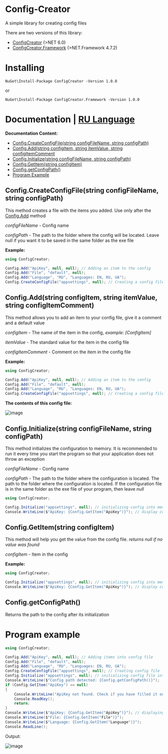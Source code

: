 # Config-Creator
A simple library for creating config files

There are two versions of this library:

* [ConfigCreator](https://www.nuget.org/packages/ConfigCreator) (>NET 6.0)
* [ConfigCreator.Framework](https://www.nuget.org/packages/ConfigCreator.Framework) (>NET.Framework 4.7.2)

# Installing
```
NuGet\Install-Package ConfigCreator -Version 1.0.0
```
or
```
NuGet\Install-Package ConfigCreator.Framework -Version 1.0.0
```

# Documentation | [RU Language](https://github.com/FanyaOff/Config-Creator/blob/main/README-RU.MD)
**Documentation Content:**
* [Config.CreateConfigFile(string configFileName, string configPath)](https://github.com/FanyaOff/Config-Creator#configcreateconfigfilestring-configfilename-string-configpath)
* [Config.Add(string configItem, string itemValue, string configItemComment](https://github.com/FanyaOff/Config-Creator#configaddstring-configitem-string-itemvalue-string-configitemcomment)
* [Config.Initialize(string configFileName, string configPath)](https://github.com/FanyaOff/Config-Creator#configinitializestring-configfilename-string-configpath)
* [Config.GetItem(string configItem)](https://github.com/FanyaOff/Config-Creator#configgetitemstring-configitem)
* [Config.getConfigPath()](https://github.com/FanyaOff/Config-Creator#configgetconfigpath)
* [Program Example](https://github.com/FanyaOff/Config-Creator#program-example)

## **Config.CreateConfigFile(string configFileName, string configPath)**

This method creates a file with the items you added. Use only after the [Config.Add](https://github.com/FanyaOff/Config-Creator/blob/main/README.md#configaddstring-configitem-string-itemvalue-string-configitemcomment) method

_configFileName_ - Config name

_configPath_ - The path to the folder where the config will be located. Leave null if you want it to be saved in the same folder as the exe file

**Example:**
```csharp
using ConfigCreator;

Config.Add("ApiKey", null, null); // Adding an item to the config
Config.Add("File", "default", null);
Config.Add("Language", "RU", "Languages: EN, RU, UA");
Config.CreateConfigFile("appsettings", null); // Creating a config file
```

## **Config.Add(string configItem, string itemValue, string configItemComment)**

This method allows you to add an item to your config file, give it a comment and a default value

_configItem_ - The name of the item in the config, _example: [ConfigItem]_

_itemValue_ - The standard value for the item in the config file

_configItemComment_ - Comment on the item in the config file

**Example:**
```csharp
using ConfigCreator;

Config.Add("ApiKey", null, null); // Adding an item to the config
Config.Add("File", "default", null);
Config.Add("Language", "RU", "Languages: EN, RU, UA");
Config.CreateConfigFile("appsettings", null); // Creating a config file
```
**The contents of this config file:**

![image](https://user-images.githubusercontent.com/73064979/206867732-bed65030-4a6a-4c86-b3f1-a21e1b5a8a4e.png)

## **Config.Initialize(string configFileName, string configPath)**

This method initializes the configuration to memory. It is recommended to run it every time you start the program so that your application does not throw an exception

_configFileName_ - Config name

_configPath_ - The path to the folder where the configuration is located. The path to the folder where the configuration is located. If the configuration file is in the same folder as the exe file of your program, then leave _null_

```csharp
using ConfigCreator;

Config.Initialize("appsettings", null); // initializing config into memory
Console.WriteLine($"ApiKey: {Config.GetItem("ApiKey")}"); // display config value
```

## **Config.GetItem(string configItem)**

This method will help you get the value from the config file. _returns null if no value was found_

_configItem_ - Item in the config

**Example:**
```csharp
using ConfigCreator;

Config.Initialize("appsettings", null); // initializing config into memory
Console.WriteLine($"ApiKey: {Config.GetItem("ApiKey")}"); // display config value
```

## **Config.getConfigPath()**

Returns the path to the config after its initialization

# Program example
```csharp
using ConfigCreator;

Config.Add("ApiKey", null, null); // Adding items into config file
Config.Add("File", "default", null);
Config.Add("Language", "RU", "Languages: EN, RU, UA");
Config.CreateConfigFile("appsettings", null); // Creating config file
Config.Initialize("appsettings", null); // initializing config file into memory
Console.WriteLine($"Config path detected: {Config.getConfigPath()}");
if (Config.GetItem("ApiKey") == null)
{
    Console.WriteLine("ApiKey not found. Check if you have filled it out in the config");
    Console.ReadKey();
    return;
}
Console.WriteLine($"ApiKey: {Config.GetItem("ApiKey")}"); // displaying information
Console.WriteLine($"File: {Config.GetItem("File")}");
Console.WriteLine($"Language: {Config.GetItem("Language")}");
Console.ReadLine();
```
Output:

![image](https://user-images.githubusercontent.com/73064979/206868807-b8e3c3d8-2d83-4536-9f35-1d2d73bf1dc5.png)
